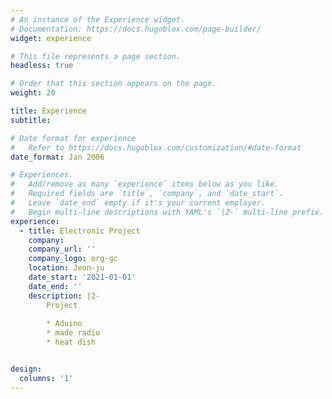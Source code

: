 ```yaml
---
# An instance of the Experience widget.
# Documentation: https://docs.hugoblox.com/page-builder/
widget: experience

# This file represents a page section.
headless: true

# Order that this section appears on the page.
weight: 20

title: Experience
subtitle:

# Date format for experience
#   Refer to https://docs.hugoblox.com/customization/#date-format
date_format: Jan 2006

# Experiences.
#   Add/remove as many `experience` items below as you like.
#   Required fields are `title`, `company`, and `date_start`.
#   Leave `date_end` empty if it's your current employer.
#   Begin multi-line descriptions with YAML's `|2-` multi-line prefix.
experience:
  - title: Electronic Project
    company: 
    company_url: ''
    company_logo: org-gc
    location: Jeon-ju
    date_start: '2021-01-01'
    date_end: ''
    description: |2-
        Project
        
        * Aduino
        * made radio 
        * heat dish


design:
  columns: '1'
---
```

